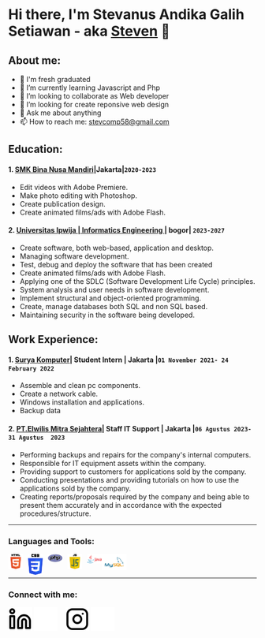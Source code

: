 # Hi there, I'm Stevanus Andika Galih Setiawan - aka [Steven](https://stevanusandika.github.io/Portfolio-Stevanus/) 👋
## About me:
- 🔭 I'm fresh graduated
- 🌱 I’m currently learning Javascript and       Php
- 👯 I’m looking to collaborate as Web developer
- 🤔 I’m looking for create reponsive web design
- 💬 Ask me about anything
- 📫 How to reach me: stevcomp58@gmail.com

## Education:

#### 1. [SMK Bina Nusa Mandiri](https://smkbinanusamandiri.sch.id/)|Jakarta|`2020-2023`
   - Edit videos with Adobe Premiere.
   - Make photo editing with Photoshop.
   - Create publication design.
   - Create animated films/ads with Adobe Flash.
 #### 2. [Universitas Ipwija | Informatics Engineering ](https://ipwija.ac.id/) | bogor| `2023-2027`
   - Create software, both web-based, application and desktop.
   - Managing software development.
   - Test, debug and deploy the software that has been created
   - Create animated films/ads with Adobe Flash.
   - Applying one of the SDLC (Software Development Life Cycle) principles.
   - System analysis and user needs in software development.
   - Implement structural and object-oriented programming.
   - Create, manage databases both SQL and non SQL based.
   - Maintaining security in the software being developed.
## Work Experience:
#### 1. [Surya Komputer](https://maps.app.goo.gl/zyroHXGj7NhD4AYAA)| Student Intern | Jakarta |`01 November 2021- 24 February 2022`
   - Assemble and clean pc components.
   - Create a network cable.
   - Windows installation and applications.
   - Backup data

   #### 2. [PT.Elwilis Mitra Sejahtera](https://www.elwilis.com/)| Staff IT Support | Jakarta |`06 Agustus 2023- 31 Agustus  2023`
   - Performing backups and repairs for the company's internal computers.
   - Responsible for IT equipment assets within the company.
   - Providing support to customers for applications sold by the company.
   - Conducting presentations and providing tutorials on how to use the applications sold by the company.
   - Creating reports/proposals required by the company and being able to present them accurately and in accordance with the expected procedures/structure.

---

### Languages and Tools:

[<img align="left" alt="HTML" width="30px" src="html.png" style="padding-right:10px;" />][webdev]
[<img align="left" alt="CSS" width="30px" src="CSS.png" style="padding-right:10px;" />][webdev]
[<img align="left" alt="Pycharm" width="30px" src="php.png" style="padding-right:10px;" />][webdev]
[<img align="left" alt="JS" width="30px" src="js.png" style="padding-right:10px;" />][webdev]
[<img align="left" alt="Java" width="30px" src="Java.png" style="padding-right:0px;" />][webdev]
[<img align="left" alt="Myql" width="50px" src="mysql.png" style="padding-right:10px;" />][webdev]

<br />
<br />

---
### Connect with me:
[![website](linkedin-light.svg)](https://www.linkedin.com/in/#gh-light-mode-only)
[![website](linkedin-dark.svg)](https://www.linkedin.com/in/#gh-dark-mode-only)
&nbsp;&nbsp;
[![website](instagram-light.svg)](https://instagram.com/stevanus0602#gh-light-mode-only)
[![website](instagram-dark.svg)](https://instagram.com/stevanus0602#gh-dark-mode-only)



[webdev]: https://github.com/StevanusAndika
